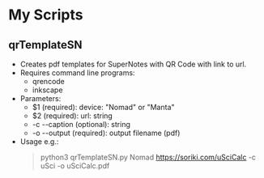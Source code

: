 # My Scripts

## qrTemplateSN
* Creates pdf templates for SuperNotes with QR Code with link to url. 
* Requires command line programs:
    * qrencode
    * inkscape
* Parameters:
    * $1 (required): device: "Nomad" or "Manta"
    * $2 (required): url: string
    * -c --caption (optional): string
    * -o --output (required): output filename (pdf)
* Usage e.g.:
    > python3 qrTemplateSN.py Nomad https://soriki.com/uSciCalc -c uSci -o uSciCalc.pdf
